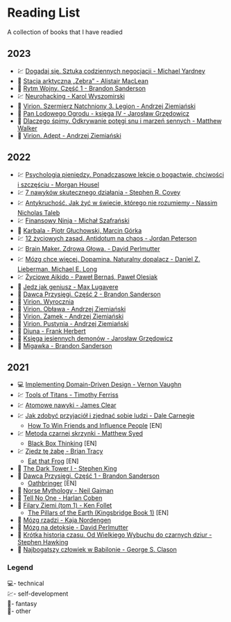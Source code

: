 # Reading List

A collection of books that I have readied

## 2023

- 💹 [Dogadaj się. Sztuka codziennych negocjacji - Michael Yardney](https://lubimyczytac.pl/ksiazka/4999337/dogadaj-sie-sztuka-codziennych-negocjacji)
- 📘 [Stacja arktyczna „Zebra” - Alistair MacLean](https://lubimyczytac.pl/ksiazka/51083/stacja-arktyczna-zebra)
- 🐲 [Rytm Wojny. Część 1 - Brandon Sanderson](https://lubimyczytac.pl/ksiazka/4929182/rytm-wojny-czesc-1)
- 💹 [Neurohacking - Karol Wyszomirski](https://lubimyczytac.pl/ksiazka/5036877/neurohacking)
- 🐲 [Virion. Szermierz Natchniony 3. Legion - Andrzej Ziemiański](https://lubimyczytac.pl/ksiazka/5043303/virion-szermierz-natchniony-3-legion)
- 🐲 [Pan Lodowego Ogrodu - księga IV - Jarosław Grzędowicz](https://lubimyczytac.pl/ksiazka/4988342/pan-lodowego-ogrodu---ksiega-iv)
- 📘 [Dlaczego śpimy. Odkrywanie potęgi snu i marzeń sennych - Matthew Walker](https://lubimyczytac.pl/ksiazka/4873848/dlaczego-spimy-odkrywanie-potegi-snu-i-marzen-sennych)
- 🐲 [Virion. Adept - Andrzej Ziemiański](https://lubimyczytac.pl/ksiazka/4873571/virion-adept)

## 2022

- 💹 [Psychologia pieniędzy. Ponadczasowe lekcje o bogactwie, chciwości i szczęściu - Morgan Housel](https://lubimyczytac.pl/ksiazka/4976009/psychologia-pieniedzy-ponadczasowe-lekcje-o-bogactwie-chciwosci-i-szczesciu)
- 💹 [7 nawyków skutecznego działania - Stephen R. Covey](https://lubimyczytac.pl/ksiazka/455/7-nawykow-skutecznego-dzialania)
- 💹 [Antykruchość. Jak żyć w świecie, którego nie rozumiemy - Nassim Nicholas Taleb](https://lubimyczytac.pl/ksiazka/4925207/antykruchosc-jak-zyc-w-swiecie-ktorego-nie-rozumiemy)
- 💹 [Finansowy Ninja - Michał Szafrański](https://lubimyczytac.pl/ksiazka/314304/finansowy-ninja)
- 📘 [Karbala - Piotr Głuchowski, Marcin Górka](https://lubimyczytac.pl/ksiazka/264497/karbala)
- 💹 [12 życiowych zasad. Antidotum na chaos - Jordan Peterson](https://lubimyczytac.pl/ksiazka/4855858/12-zyciowych-zasad-antidotum-na-chaos)
- 💹 [Brain Maker. Zdrowa Głowa. - David Perlmutter](https://lubimyczytac.pl/ksiazka/4843247/brain-maker-zdrowa-glowa-jak-bakterie-jelitowe-chronia-mozg)
- 💹 [Mózg chce więcej. Dopamina. Naturalny dopalacz - Daniel Z. Lieberman, Michael E. Long](https://lubimyczytac.pl/ksiazka/4882912/mozg-chce-wiecej-dopamina-naturalny-dopalacz)
- 💹 [Życiowe Aikido - Paweł Bernaś, Paweł Olesiak](https://lubimyczytac.pl/ksiazka/148059/zyciowe-aikido)
- 📘 [Jedz jak geniusz - Max Lugavere](https://lubimyczytac.pl/ksiazka/4989334/jedz-jak-geniusz)
- 🐲 [Dawca Przysięgi. Część 2 - Brandon Sanderson](https://lubimyczytac.pl/ksiazka/4919077/dawca-przysiegi-czesc-2)
- 🐲 [Virion. Wyrocznia ](https://lubimyczytac.pl/ksiazka/4801922/virion-wyrocznia)
- 🐲 [Virion. Obława - Andrzej Ziemiański](https://lubimyczytac.pl/ksiazka/4852466/virion-oblawa)
- 🐲 [Virion. Zamek - Andrzej Ziemiański](https://lubimyczytac.pl/ksiazka/4950523/virion-zamek)
- 🐲 [Virion. Pustynia - Andrzej Ziemiański](https://lubimyczytac.pl/ksiazka/4994222/virion-pustynia)
- 🐲 [Diuna - Frank Herbert](https://lubimyczytac.pl/ksiazka/4942534/diuna)
- 📘 [Księga jesiennych demonów - Jarosław Grzędowicz](https://lubimyczytac.pl/ksiazka/222814/ksiega-jesiennych-demonow)
- 🐲 [Migawka - Brandon Sanderson](https://lubimyczytac.pl/ksiazka/4898866/migawka)

## 2021

- 💻 [Implementing Domain-Driven Design - Vernon Vaughn](https://www.amazon.com/Implementing-Domain-Driven-Design-Vaughn-Vernon-ebook/dp/B00BCLEBN8/)
- 💹 [Tools of Titans - Timothy Ferriss](https://www.amazon.com/gp/product/B01HSMRWNU)
- 💹 [Atomowe nawyki - James Clear](https://lubimyczytac.pl/ksiazka/4898707/atomowe-nawyki-drobne-zmiany-niezwykle-efekty)
- 💹 [Jak zdobyć przyjaciół i zjednać sobie ludzi - Dale Carnegie](https://lubimyczytac.pl/ksiazka/50522/jak-zdobyc-przyjaciol-i-zjednac-sobie-ludzi)
  - [How To Win Friends and Influence People](https://www.amazon.com/gp/product/B003WEAI4E) [EN]
- 💹 [Metoda czarnej skrzynki - Matthew Syed](https://lubimyczytac.pl/ksiazka/4964250/metoda-czarnej-skrzynki-zaskakujaca-prawda-o-nauce-na-bledach)
  - [Black Box Thinking](https://www.amazon.com/Black-Box-Thinking-People-Mistakes-But-ebook/dp/B00SI0B8XC) [EN]
- 💹 [Zjedz tę żabę - Brian Tracy](https://lubimyczytac.pl/ksiazka/4854614/zjedz-te-zabe-21-metod-podnoszenia-wydajnosci-w-pracy-i-zwalczania-sklonnosci-do-zwlekania)
  - [Eat that Frog](https://www.amazon.com/Eat-That-Frog-Great-Procrastinating/dp/162656941X) [EN]
- 🐲 [The Dark Tower I - Stephen King](https://www.amazon.com/Dark-Tower-I-Gunslinger-ebook/dp/B018ER7JRC)
- 🐲 [Dawca Przysięgi. Część 1 - Brandon Sanderson](https://lubimyczytac.pl/ksiazka/4919076/dawca-przysiegi-czesc-1)
  - [Oathbringer](https://www.amazon.com/Oathbringer-Book-Three-Stormlight-Archive/dp/076532637X) [EN]
- 📘 [Norse Mythology - Neil Gaiman](https://www.amazon.com/Norse-Mythology-Neil-Gaiman-ebook/dp/B01HQA6EOC/)
- 📘 [Tell No One - Harlan Coben](https://www.amazon.com/Tell-No-One-Harlan-Coben-ebook/dp/B002SXIF4A)
- 📘 [Filary Ziemi (tom 1) - Ken Follet](https://lubimyczytac.pl/ksiazka/4806746/filary-ziemi)
  - [The Pillars of the Earth (Kingsbridge Book 1)](https://www.amazon.com/gp/product/B003TO5GXU) [EN]
- 📘 [Mózg rządzi - Kaja Nordengen](https://lubimyczytac.pl/ksiazka/4815321/mozg-rzadzi-twoj-niezastapiony-narzad)
- 📘 [Mózg na detoksie - David Perlmutter](https://lubimyczytac.pl/ksiazka/4967943/mozg-na-detoksie-oczysc-swoj-umysl-by-sprawniej-myslec-wzmocnic-relacje-i-znalezc-szczescie)
- 📘 [Krótka historia czasu. Od Wielkiego Wybuchu do czarnych dziur -
  Stephen Hawking](https://lubimyczytac.pl/ksiazka/4808886/krotka-historia-czasu-od-wielkiego-wybuchu-do-czarnych-dziur)
- 📘 [Najbogatszy człowiek w Babilonie - George S. Clason](https://lubimyczytac.pl/ksiazka/4377439/najbogatszy-czlowiek-w-babilonie)

### Legend

💻- technical  
💹- self-development  
🐲- fantasy  
📘- other
